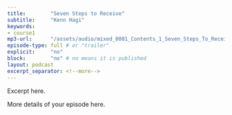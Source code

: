 ```yaml
---
title:        "Seven Steps to Receive"
subtitle:     "Kenn Hagi"
keywords:
- course1
mp3-url:      "/assets/audio/mixed_0001_Contents_1_Seven_Steps_To_Receiving_the_Holy_Spirit_2_Ten_Re.mp3"
episode-type: full # or "trailer"
explicit:     "no"
block:        "no" # no means it is published
layout: podcast
excerpt_separator: <!--more-->
---
```

Excerpt here.
<!--more-->

More details of your episode here.
